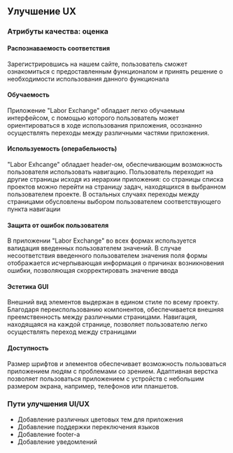 ## Улучшение UX

### Атрибуты качества: оценка
#### Распознаваемость соответствия

Зарегистрировшись на нашем сайте, пользователь сможет ознакомиться с предоставленным функционалом и принять решение о
необходимости использования данного функционала

#### Обучаемость

Приложение "Labor Exchange" обладает легко обучаемым интерфейсом, с помощью которого пользователь может ориентироваться в ходе использования приложения, осознанно осуществлять переходы между различными частями приложения.

#### Используемость (операбельность)

"Labor Exhcange" обладает header-ом, обеспечивающим возможность пользователя использовать навигацию. Пользователь переходит на другие страницы исходя из иерархии приложения: со страницы списка проектов можно перейти на страницу задач, находящихся в выбранном пользователем проекте. В остальных случаях переходы между страницами обусловлены выбором пользователем соответствующего пункта навигации

#### Защита от ошибок пользователя

В приложении "Labor Exchange" во всех формах используется валидация введенных пользователем значений. В случае несоответствия 
введенного пользователем значения поля формы отображается исчерпывающая информация о причинах возникновения ошибки, позволяющая
скорректировать значение ввода

#### Эстетика GUI

Внешний вид элементов выдержан в едином стиле по всему проекту. Благодаря переиспользованию компонентов, обеспечивается внешняя
преемственность между различными страницами. Навигация, находящаяся на каждой странице, позволяет пользователю легко осуществлять переход между страницами

#### Доступность

Размер шрифтов и элементов обеспечивает возможность пользоваться приложением людям с проблемами со зрением. Адаптивная верстка
позволяет пользоваться приложением с устройств с небольшим размером экрана, например, телефонов или планшетов.

### Пути улучшения UI/UX

- Добавление различных цветовых тем для приложения
- Добавление поддержки переключения языков
- Добавление footer-a
- Добавление уведомлений

